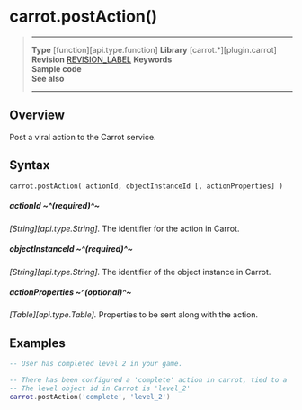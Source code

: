 # carrot.postAction()

> --------------------- ------------------------------------------------------------------------------------------
> __Type__              [function][api.type.function]
> __Library__           [carrot.*][plugin.carrot]
> __Revision__          [REVISION_LABEL](REVISION_URL)
> __Keywords__          
> __Sample code__       
> __See also__          
> --------------------- ------------------------------------------------------------------------------------------


## Overview
Post a viral action to the Carrot service.


## Syntax

	carrot.postAction( actionId, objectInstanceId [, actionProperties] )

##### actionId ~^(required)^~
_[String][api.type.String]._ The identifier for the action in Carrot.

##### objectInstanceId ~^(required)^~
_[String][api.type.String]._ The identifier of the object instance in Carrot.

##### actionProperties ~^(optional)^~
_[Table][api.type.Table]._ Properties to be sent along with the action.

## Examples

``````lua
-- User has completed level 2 in your game.

-- There has been configured a 'complete' action in carrot, tied to a 'level' object.
-- The level object id in Carrot is 'level_2'
carrot.postAction('complete', 'level_2')
``````
